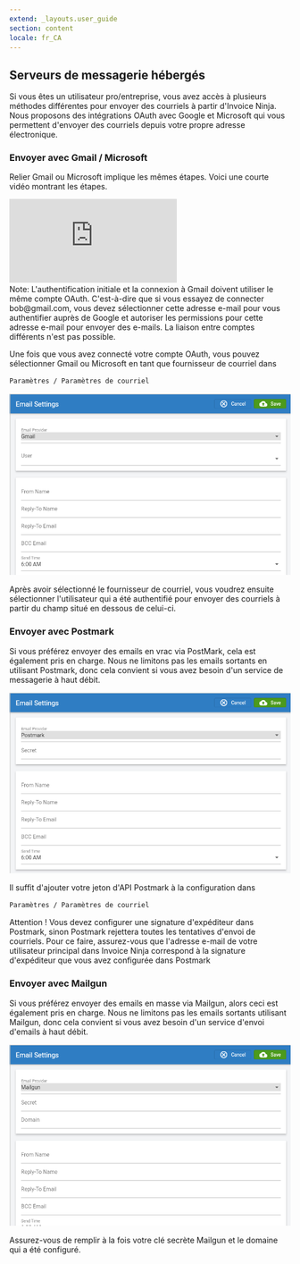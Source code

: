 ```yaml
---
extend: _layouts.user_guide
section: content
locale: fr_CA
---
```


## Serveurs de messagerie hébergés

Si vous êtes un utilisateur pro/entreprise, vous avez accès à plusieurs méthodes différentes pour envoyer des courriels à partir d'Invoice Ninja. Nous proposons des intégrations OAuth avec Google et Microsoft qui vous permettent d'envoyer des courriels depuis votre propre adresse électronique.

### Envoyer avec Gmail / Microsoft

Relier Gmail ou Microsoft implique les mêmes étapes. Voici une courte vidéo montrant les étapes.

<div class="video_container">
<iframe class="video" src="https://www.youtube.com/embed/dU48fu3tmS0" title="Lecteur vidéo YouTube" frameborder="0" allow="accelerometer; autoplay; clipboard-write; encrypted-media; gyroscope; picture-in-picture" allowfullscreen></iframe>
</div>

<x-info>
Note: L'authentification initiale et la connexion à Gmail doivent utiliser le même compte OAuth. C'est-à-dire que si vous essayez de connecter bob@gmail.com, vous devez sélectionner cette adresse e-mail pour vous authentifier auprès de Google et autoriser les permissions pour cette adresse e-mail pour envoyer des e-mails. La liaison entre comptes différents n'est pas possible.
</x-info>

Une fois que vous avez connecté votre compte OAuth, vous pouvez sélectionner Gmail ou Microsoft en tant que fournisseur de courriel dans

```bash
Paramètres / Paramètres de courriel
```

![texte alternatif](/assets/images/user_guide/gmail_config.png "Écran de configuration pour Gmail/Microsoft")

Après avoir sélectionné le fournisseur de courriel, vous voudrez ensuite sélectionner l'utilisateur qui a été authentifié pour envoyer des courriels à partir du champ situé en dessous de celui-ci.

### Envoyer avec Postmark

Si vous préférez envoyer des emails en vrac via PostMark, cela est également pris en charge. Nous ne limitons pas les emails sortants en utilisant Postmark, donc cela convient si vous avez besoin d'un service de messagerie à haut débit.

![texte alternatif](/assets/images/user_guide/postmark_config.png "Écran de configuration pour Postmark")

Il suffit d'ajouter votre jeton d'API Postmark à la configuration dans

```bash
Paramètres / Paramètres de courriel
```
<x-warning>
Attention ! Vous devez configurer une signature d'expéditeur dans Postmark, sinon Postmark rejettera toutes les tentatives d'envoi de courriels. Pour ce faire, assurez-vous que l'adresse e-mail de votre utilisateur principal dans Invoice Ninja correspond à la signature d'expéditeur que vous avez configurée dans Postmark
</x-warning>

### Envoyer avec Mailgun

Si vous préférez envoyer des emails en masse via Mailgun, alors ceci est également pris en charge. Nous ne limitons pas les emails sortants utilisant Mailgun, donc cela convient si vous avez besoin d'un service d'envoi d'emails à haut débit.

![texte alternatif](/assets/images/user_guide/mailgun_config.png "Écran de configuration pour Mailgun")

Assurez-vous de remplir à la fois votre clé secrète Mailgun et le domaine qui a été configuré.